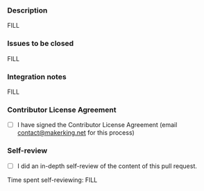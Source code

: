 ### Description
FILL

### Issues to be closed
FILL

### Integration notes
FILL


### Contributor License Agreement
- [ ] I have signed the Contributor License Agreement (email contact@makerking.net for this process)

### Self-review
- [ ] I did an in-depth self-review of the content of this pull request.

Time spent self-reviewing: FILL
